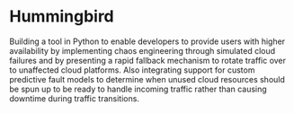 # Hummingbird
Building a tool in Python to enable developers to provide users with higher availability by implementing chaos engineering through simulated cloud failures and by presenting a rapid fallback mechanism to rotate traffic over to unaffected cloud platforms. Also integrating support for custom predictive fault models to determine when unused cloud resources should be spun up to be ready to handle incoming traffic rather than causing downtime during traffic transitions.
